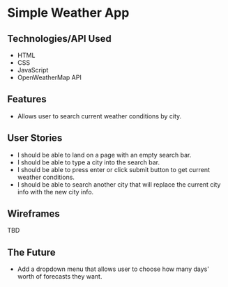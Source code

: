 # Simple Weather App

## Technologies/API Used
- HTML
- CSS
- JavaScript
- OpenWeatherMap API

## Features
- Allows user to search current weather conditions by city.

## User Stories
- I should be able to land on a page with an empty search bar.
- I should be able to type a city into the search bar.
- I should be able to press enter or click submit button to get current weather conditions. 
- I should be able to search another city that will replace the current city info with the new city info.  


## Wireframes
TBD

## The Future
- Add a dropdown menu that allows user to choose how many days' worth of forecasts they want. 